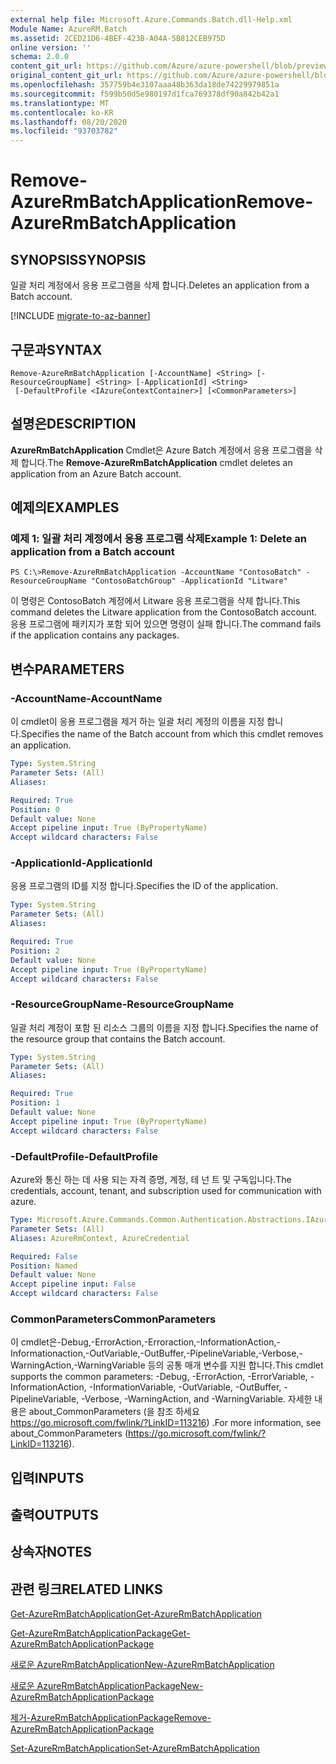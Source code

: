 ```yaml
---
external help file: Microsoft.Azure.Commands.Batch.dll-Help.xml
Module Name: AzureRM.Batch
ms.assetid: 2CED21D6-4BEF-423B-A04A-5B812CEB975D
online version: ''
schema: 2.0.0
content_git_url: https://github.com/Azure/azure-powershell/blob/preview/src/ResourceManager/AzureBatch/Commands.Batch/help/Remove-AzureRmBatchApplication.md
original_content_git_url: https://github.com/Azure/azure-powershell/blob/preview/src/ResourceManager/AzureBatch/Commands.Batch/help/Remove-AzureRmBatchApplication.md
ms.openlocfilehash: 357759b4e3107aaa48b363da18de74229979851a
ms.sourcegitcommit: f599b50d5e980197d1fca769378df90a842b42a1
ms.translationtype: MT
ms.contentlocale: ko-KR
ms.lasthandoff: 08/20/2020
ms.locfileid: "93703782"
---
```

# <span data-ttu-id="3ad9d-101">Remove-AzureRmBatchApplication</span><span class="sxs-lookup"><span data-stu-id="3ad9d-101">Remove-AzureRmBatchApplication</span></span>

## <span data-ttu-id="3ad9d-102">SYNOPSIS</span><span class="sxs-lookup"><span data-stu-id="3ad9d-102">SYNOPSIS</span></span>
<span data-ttu-id="3ad9d-103">일괄 처리 계정에서 응용 프로그램을 삭제 합니다.</span><span class="sxs-lookup"><span data-stu-id="3ad9d-103">Deletes an application from a Batch account.</span></span>

[!INCLUDE [migrate-to-az-banner](../../includes/migrate-to-az-banner.md)]

## <span data-ttu-id="3ad9d-104">구문과</span><span class="sxs-lookup"><span data-stu-id="3ad9d-104">SYNTAX</span></span>

```
Remove-AzureRmBatchApplication [-AccountName] <String> [-ResourceGroupName] <String> [-ApplicationId] <String>
 [-DefaultProfile <IAzureContextContainer>] [<CommonParameters>]
```

## <span data-ttu-id="3ad9d-105">설명은</span><span class="sxs-lookup"><span data-stu-id="3ad9d-105">DESCRIPTION</span></span>
<span data-ttu-id="3ad9d-106">**AzureRmBatchApplication** Cmdlet은 Azure Batch 계정에서 응용 프로그램을 삭제 합니다.</span><span class="sxs-lookup"><span data-stu-id="3ad9d-106">The **Remove-AzureRmBatchApplication** cmdlet deletes an application from an Azure Batch account.</span></span>

## <span data-ttu-id="3ad9d-107">예제의</span><span class="sxs-lookup"><span data-stu-id="3ad9d-107">EXAMPLES</span></span>

### <span data-ttu-id="3ad9d-108">예제 1: 일괄 처리 계정에서 응용 프로그램 삭제</span><span class="sxs-lookup"><span data-stu-id="3ad9d-108">Example 1: Delete an application from a Batch account</span></span>
```
PS C:\>Remove-AzureRmBatchApplication -AccountName "ContosoBatch" -ResourceGroupName "ContosoBatchGroup" -ApplicationId "Litware"
```

<span data-ttu-id="3ad9d-109">이 명령은 ContosoBatch 계정에서 Litware 응용 프로그램을 삭제 합니다.</span><span class="sxs-lookup"><span data-stu-id="3ad9d-109">This command deletes the Litware application from the ContosoBatch account.</span></span>
<span data-ttu-id="3ad9d-110">응용 프로그램에 패키지가 포함 되어 있으면 명령이 실패 합니다.</span><span class="sxs-lookup"><span data-stu-id="3ad9d-110">The command fails if the application contains any packages.</span></span>

## <span data-ttu-id="3ad9d-111">변수</span><span class="sxs-lookup"><span data-stu-id="3ad9d-111">PARAMETERS</span></span>

### <span data-ttu-id="3ad9d-112">-AccountName</span><span class="sxs-lookup"><span data-stu-id="3ad9d-112">-AccountName</span></span>
<span data-ttu-id="3ad9d-113">이 cmdlet이 응용 프로그램을 제거 하는 일괄 처리 계정의 이름을 지정 합니다.</span><span class="sxs-lookup"><span data-stu-id="3ad9d-113">Specifies the name of the Batch account from which this cmdlet removes an application.</span></span>

```yaml
Type: System.String
Parameter Sets: (All)
Aliases: 

Required: True
Position: 0
Default value: None
Accept pipeline input: True (ByPropertyName)
Accept wildcard characters: False
```

### <span data-ttu-id="3ad9d-114">-ApplicationId</span><span class="sxs-lookup"><span data-stu-id="3ad9d-114">-ApplicationId</span></span>
<span data-ttu-id="3ad9d-115">응용 프로그램의 ID를 지정 합니다.</span><span class="sxs-lookup"><span data-stu-id="3ad9d-115">Specifies the ID of the application.</span></span>

```yaml
Type: System.String
Parameter Sets: (All)
Aliases: 

Required: True
Position: 2
Default value: None
Accept pipeline input: True (ByPropertyName)
Accept wildcard characters: False
```

### <span data-ttu-id="3ad9d-116">-ResourceGroupName</span><span class="sxs-lookup"><span data-stu-id="3ad9d-116">-ResourceGroupName</span></span>
<span data-ttu-id="3ad9d-117">일괄 처리 계정이 포함 된 리소스 그룹의 이름을 지정 합니다.</span><span class="sxs-lookup"><span data-stu-id="3ad9d-117">Specifies the name of the resource group that contains the Batch account.</span></span>

```yaml
Type: System.String
Parameter Sets: (All)
Aliases: 

Required: True
Position: 1
Default value: None
Accept pipeline input: True (ByPropertyName)
Accept wildcard characters: False
```

### <span data-ttu-id="3ad9d-118">-DefaultProfile</span><span class="sxs-lookup"><span data-stu-id="3ad9d-118">-DefaultProfile</span></span>
<span data-ttu-id="3ad9d-119">Azure와 통신 하는 데 사용 되는 자격 증명, 계정, 테 넌 트 및 구독입니다.</span><span class="sxs-lookup"><span data-stu-id="3ad9d-119">The credentials, account, tenant, and subscription used for communication with azure.</span></span>

```yaml
Type: Microsoft.Azure.Commands.Common.Authentication.Abstractions.IAzureContextContainer
Parameter Sets: (All)
Aliases: AzureRmContext, AzureCredential

Required: False
Position: Named
Default value: None
Accept pipeline input: False
Accept wildcard characters: False
```

### <span data-ttu-id="3ad9d-120">CommonParameters</span><span class="sxs-lookup"><span data-stu-id="3ad9d-120">CommonParameters</span></span>
<span data-ttu-id="3ad9d-121">이 cmdlet은-Debug,-ErrorAction,-Erroraction,-InformationAction,-Informationaction,-OutVariable,-OutBuffer,-PipelineVariable,-Verbose,-WarningAction,-WarningVariable 등의 공통 매개 변수를 지원 합니다.</span><span class="sxs-lookup"><span data-stu-id="3ad9d-121">This cmdlet supports the common parameters: -Debug, -ErrorAction, -ErrorVariable, -InformationAction, -InformationVariable, -OutVariable, -OutBuffer, -PipelineVariable, -Verbose, -WarningAction, and -WarningVariable.</span></span> <span data-ttu-id="3ad9d-122">자세한 내용은 about_CommonParameters (을 참조 하세요 https://go.microsoft.com/fwlink/?LinkID=113216) .</span><span class="sxs-lookup"><span data-stu-id="3ad9d-122">For more information, see about_CommonParameters (https://go.microsoft.com/fwlink/?LinkID=113216).</span></span>

## <span data-ttu-id="3ad9d-123">입력</span><span class="sxs-lookup"><span data-stu-id="3ad9d-123">INPUTS</span></span>

## <span data-ttu-id="3ad9d-124">출력</span><span class="sxs-lookup"><span data-stu-id="3ad9d-124">OUTPUTS</span></span>

## <span data-ttu-id="3ad9d-125">상속자</span><span class="sxs-lookup"><span data-stu-id="3ad9d-125">NOTES</span></span>

## <span data-ttu-id="3ad9d-126">관련 링크</span><span class="sxs-lookup"><span data-stu-id="3ad9d-126">RELATED LINKS</span></span>

[<span data-ttu-id="3ad9d-127">Get-AzureRmBatchApplication</span><span class="sxs-lookup"><span data-stu-id="3ad9d-127">Get-AzureRmBatchApplication</span></span>](./Get-AzureRmBatchApplication.md)

[<span data-ttu-id="3ad9d-128">Get-AzureRmBatchApplicationPackage</span><span class="sxs-lookup"><span data-stu-id="3ad9d-128">Get-AzureRmBatchApplicationPackage</span></span>](./Get-AzureRmBatchApplicationPackage.md)

[<span data-ttu-id="3ad9d-129">새로운 AzureRmBatchApplication</span><span class="sxs-lookup"><span data-stu-id="3ad9d-129">New-AzureRmBatchApplication</span></span>](./New-AzureRmBatchApplication.md)

[<span data-ttu-id="3ad9d-130">새로운 AzureRmBatchApplicationPackage</span><span class="sxs-lookup"><span data-stu-id="3ad9d-130">New-AzureRmBatchApplicationPackage</span></span>](./New-AzureRmBatchApplicationPackage.md)

[<span data-ttu-id="3ad9d-131">제거-AzureRmBatchApplicationPackage</span><span class="sxs-lookup"><span data-stu-id="3ad9d-131">Remove-AzureRmBatchApplicationPackage</span></span>](./Remove-AzureRmBatchApplicationPackage.md)

[<span data-ttu-id="3ad9d-132">Set-AzureRmBatchApplication</span><span class="sxs-lookup"><span data-stu-id="3ad9d-132">Set-AzureRmBatchApplication</span></span>](./Set-AzureRmBatchApplication.md)


